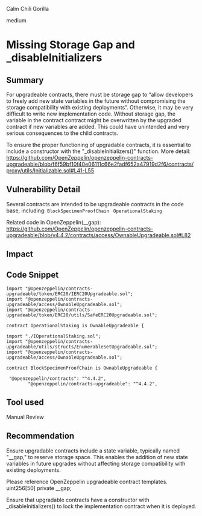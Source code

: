 Calm Chili Gorilla

medium

# Missing Storage Gap and _disableInitializers

## Summary
For upgradeable contracts, there must be storage gap to “allow developers to freely add new state variables in the future without compromising the storage compatibility with existing deployments”. Otherwise, it may be very difficult to write new implementation code. Without storage gap, the variable in the contract contract might be overwritten by the upgraded contract if new variables are added. This could have unintended and very serious consequences to the child contracts.

To ensure the proper functioning of upgradable contracts, it is essential to include a constructor with the "_disableInitializers()" function.
More detail:
https://github.com/OpenZeppelin/openzeppelin-contracts-upgradeable/blob/f6f59bf10f40e06111c66e2fadf652a47919d2f6/contracts/proxy/utils/Initializable.sol#L41-L55

## Vulnerability Detail
Several contracts are intended to be upgradeable contracts in the code base, including:
`BlockSpecimenProofChain `
`OperationalStaking `

Related code in OpenZeppelin(__gap):
https://github.com/OpenZeppelin/openzeppelin-contracts-upgradeable/blob/v4.4.2/contracts/access/OwnableUpgradeable.sol#L82


## Impact

## Code Snippet
```solidity
import "@openzeppelin/contracts-upgradeable/token/ERC20/IERC20Upgradeable.sol";
import "@openzeppelin/contracts-upgradeable/access/OwnableUpgradeable.sol";
import "@openzeppelin/contracts-upgradeable/token/ERC20/utils/SafeERC20Upgradeable.sol";

contract OperationalStaking is OwnableUpgradeable {
```


```solidity
import "./IOperationalStaking.sol";
import "@openzeppelin/contracts-upgradeable/utils/structs/EnumerableSetUpgradeable.sol";
import "@openzeppelin/contracts-upgradeable/access/OwnableUpgradeable.sol";

contract BlockSpecimenProofChain is OwnableUpgradeable {
```
```solidity
 "@openzeppelin/contracts": "^4.4.2",
        "@openzeppelin/contracts-upgradeable": "^4.4.2",
```

## Tool used

Manual Review

## Recommendation

Ensure upgradable contracts include a state variable, typically named "__gap," to reserve storage space. This enables the addition of new state variables in future upgrades without affecting storage compatibility with existing deployments.

Please reference OpenZeppelin upgradeable contract templates. uint256[50] private __gap;

Ensure that upgradable contracts have a constructor with _disableInitializers() to lock the implementation contract when it is deployed.

